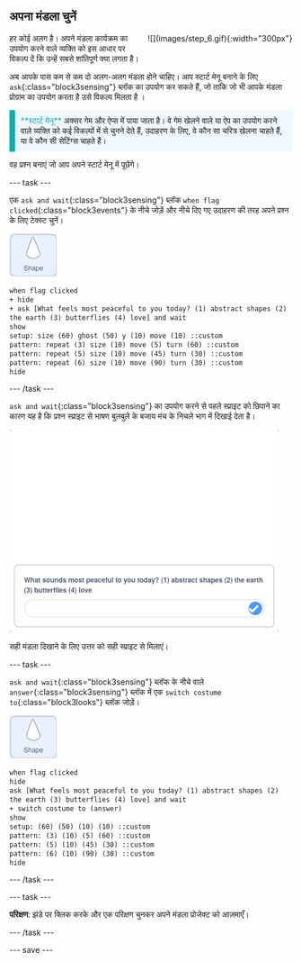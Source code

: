 ## अपना मंडला चुनें

<div style="display: flex; flex-wrap: wrap">
<div style="flex-basis: 200px; flex-grow: 1; margin-right: 15px;">
हर कोई अलग है। अपने मंडला कार्यक्रम का उपयोग करने वाले व्यक्ति को इस आधार पर विकल्प दें कि उन्हें सबसे शांतिपूर्ण क्या लगता है।
</div>
<div>
![](images/step_6.gif){:width="300px"}
</div>
</div>

अब आपके पास कम से कम दो अलग-अलग मंडला होने चाहिए। आप स्टार्ट मेनू बनाने के लिए `ask`{:class="block3sensing"} ब्लॉक का उपयोग कर सकते हैं, जो ताकि जो भी आपके मंडला प्रोग्राम का उपयोग करता है उसे विकल्प मिलता है ।

<p style="border-left: solid; border-width:10px; border-color: #0faeb0; background-color: aliceblue; padding: 10px;">
<span style="color: #0faeb0">**स्टार्ट मेनू**</span> अक्सर गेम और ऐप्स में पाया जाता है। वे गेम खेलने वाले या ऐप का उपयोग करने वाले व्यक्ति को कई विकल्पों में से चुनने देते हैं, उदाहरण के लिए, वे कौन सा चरित्र खेलना चाहते हैं, या वे कौन सी सेटिंग्स चाहते हैं।
</p>

वह प्रश्न बनाएं जो आप अपने स्टार्ट मेनू में पूछेंगे।

--- task ---

एक `ask and wait`{:class="block3sensing"} ब्लॉक `when flag clicked`{:class="block3events"} के नीचे जोड़ें और नीचे दिए गए उदाहरण की तरह अपने प्रश्न के लिए टेक्स्ट चुनें।

![shape स्प्राइट।](images/shape_sprite.png)

```blocks3
when flag clicked
+ hide
+ ask [What feels most peaceful to you today? (1) abstract shapes (2) the earth (3) butterflies (4) love] and wait
show
setup: size (60) ghost (50) y (10) move (10) ::custom
pattern: repeat (3) size (10) move (5) turn (60) ::custom
pattern: repeat (5) size (10) move (45) turn (30) ::custom
pattern: repeat (6) size (10) move (90) turn (30) ::custom
hide
```

--- /task ---

`ask and wait`{:class="block3sensing"} का उपयोग करने से पहले स्प्राइट को छिपाने का कारण यह है कि प्रश्न स्प्राइट से भाषण बुलबुले के बजाय मंच के निचले भाग में दिखाई देता है।

![मंच के नीचे एक बॉक्स में पूछे जा रहे प्रश्न की छवि।](images/question.png)

सही मंडला दिखाने के लिए उत्तर को सही स्प्राइट से मिलाएं।

--- task ---

`ask and wait`{:class="block3sensing"} ब्लॉक के नीचे वाले `answer`{:class="block3sensing"} ब्लॉक में एक `switch costume to`{:class="block3looks"} ब्लॉक जोड़ें।

![shape स्प्राइट।](images/shape_sprite.png)

```blocks3
when flag clicked
hide
ask [What feels most peaceful to you today? (1) abstract shapes (2) the earth (3) butterflies (4) love] and wait
+ switch costume to (answer)
show
setup: (60) (50) (10) (10) ::custom
pattern: (3) (10) (5) (60) ::custom
pattern: (5) (10) (45) (30) ::custom
pattern: (6) (10) (90) (30) ::custom
hide
```

--- /task ---

--- task ---

**परिक्षण**: झंडे पर क्लिक करके और एक परिक्षण चुनकर अपने मंडला प्रोजेक्ट को आज़माएँ।

--- /task ---

--- save ---
